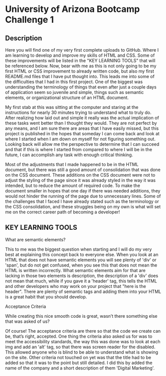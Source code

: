 # University of Arizona Bootcamp Challenge 1

## Description 

Here you will find one of my very first complete uploads to GitHub. Where I am learning to develop and improve my skills of HTML and CSS. Some of these improvements will be listed in the "KEY LEARNING TOOLS" that will be referenced below. Now, bear with me as this is not only going to be my first HTML or CSS improvement to already written code, but also my first README.md files that I have put thought into. This leads me into some of the difficulties that I had in this first project. One of the biggest was understanding the terminology of things that even after just a couple days of application seem so juvenile and simple, things such as semantic elements, or organizational structure of an HTML document. 

My first stab at this was sitting at the computer and staring at the instructions for nearly 30 minutes trying to understand what to truly do. After realizing how laid out and simple it really was the actual implication of these tasks went better than I thought they would. They are not perfect by any means, and I am sure there are areas that I have easily missed, but this project is published in the hopes that someday I can come back and look at where I started when I am down on myself for not figuring something out. Looking back will allow me the perspective to determine that I can succeed and that if this is where I started from compared to where I will be in the future, I can accomplish any task with enough critical thinking. 

Most of the adjustments that I made happened to be in the HTML document, but there was still a good amount of consolidation that was done on the CSS document. These additions on the CSS document were not to adjust the styling of the page since it was already styled in the way it was intended, but to reduce the amount of required code. To make the document smaller in hopes that one day if there was needed additions, they would not hinder the running of the page due to unnecessary lines. Some of the challenges that I faced I have already stated such as the terminology or the CSS consolidation, and these struggles being on my own is what will set me on the correct career path of becoming a developer! 

## KEY LEARNING TOOLS 

What are semantic elements? 

This to me was the biggest question when starting and I will do my very best at explaining this concept back to everyone else. When you look at an HTML that does not have semantic elements you will see plenty of 'div' or 'span', but do not get confused, when you see this that does not mean the HTML is written incorrectly. What semantic elements aim for that are lacking in those two elements is description, the description of a 'div' does not mean that much, while if you gave it a 'header' tag, this tells the HTML and other developers who may work on your project that "here is the header". There are plenty of semantic tags and adding them into your HTML is a great habit that you should develop. 

Acceptance Criteria 

While creating this nice smooth code is great, wasn’t there something else that was asked of us? 

Of course! The acceptance criteria are there so that the code we create can be, that’s right, accepted. One thing the criteria also asked us for was to meet the accessibility standards, the way this was done was to look at each img and add an 'alt' tag, so that there was screen reader for the disabled. This allowed anyone who is blind to be able to understand what is showing on the site. Other criteria not touched on yet was that the title had to be added so that it was to the point but still detailed. I did this by added the name of the company and a short description of them 'Digital Marketing'. 

